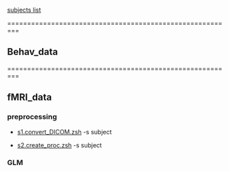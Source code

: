 [subjects list]()

=========================================================

## Behav_data

=========================================================

## fMRI_data

### preprocessing

- [s1.convert_DICOM.zsh](https://github.com/psb629/labs/blob/master/DRN/scripts/s1.convert_DICOM.zsh) -s subject

- [s2.create_proc.zsh](https://github.com/psb629/labs/blob/master/DRN/scripts/s2.create_proc.zsh) -s subject

### GLM
